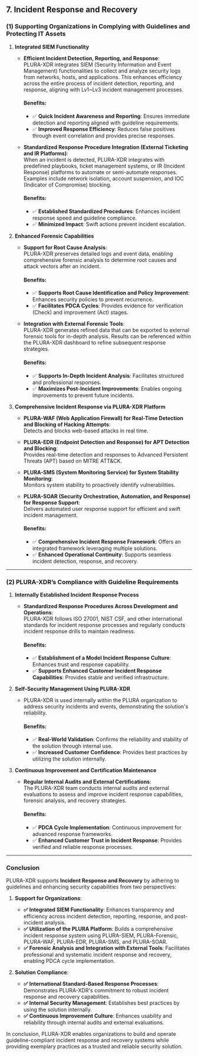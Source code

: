 ## **7. Incident Response and Recovery**

### (1) Supporting Organizations in Complying with Guidelines and Protecting IT Assets

1. **Integrated SIEM Functionality**  
   - **Efficient Incident Detection, Reporting, and Response**:  
     PLURA-XDR integrates SIEM (Security Information and Event Management) functionalities to collect and analyze security logs from networks, hosts, and applications. This enhances efficiency across the entire process of incident detection, reporting, and response, aligning with Lv1~Lv3 incident management processes.  
     
     #### Benefits:
     - ✅ **Quick Incident Awareness and Reporting**: Ensures immediate detection and reporting aligned with guideline requirements.  
     - ✅ **Improved Response Efficiency**: Reduces false positives through event correlation and provides precise responses.  

   - **Standardized Response Procedure Integration (External Ticketing and IR Platforms)**:  
     When an incident is detected, PLURA-XDR integrates with predefined playbooks, ticket management systems, or IR (Incident Response) platforms to automate or semi-automate responses. Examples include network isolation, account suspension, and IOC (Indicator of Compromise) blocking.  
     
     #### Benefits:
     - ✅ **Established Standardized Procedures**: Enhances incident response speed and guideline compliance.  
     - ✅ **Minimized Impact**: Swift actions prevent incident escalation.  

2. **Enhanced Forensic Capabilities**  
   - **Support for Root Cause Analysis**:  
     PLURA-XDR preserves detailed logs and event data, enabling comprehensive forensic analysis to determine root causes and attack vectors after an incident.  
     
     #### Benefits:
     - ✅ **Supports Root Cause Identification and Policy Improvement**: Enhances security policies to prevent recurrence.  
     - ✅ **Facilitates PDCA Cycles**: Provides evidence for verification (Check) and improvement (Act) stages.  

   - **Integration with External Forensic Tools**:  
     PLURA-XDR generates refined data that can be exported to external forensic tools for in-depth analysis. Results can be referenced within the PLURA-XDR dashboard to refine subsequent response strategies.  
     
     #### Benefits:
     - ✅ **Supports In-Depth Incident Analysis**: Facilitates structured and professional responses.  
     - ✅ **Maximizes Post-Incident Improvements**: Enables ongoing improvements to prevent future incidents.  

3. **Comprehensive Incident Response via PLURA-XDR Platform**  
   - **PLURA-WAF (Web Application Firewall) for Real-Time Detection and Blocking of Hacking Attempts**:  
     Detects and blocks web-based attacks in real time.  

   - **PLURA-EDR (Endpoint Detection and Response) for APT Detection and Blocking**:  
     Provides real-time detection and responses to Advanced Persistent Threats (APT) based on MITRE ATT&CK.  

   - **PLURA-SMS (System Monitoring Service) for System Stability Monitoring**:  
     Monitors system stability to proactively identify vulnerabilities.  

   - **PLURA-SOAR (Security Orchestration, Automation, and Response) for Response Support**:  
     Delivers automated user response support for efficient and swift incident management.  

     #### Benefits:
     - ✅ **Comprehensive Incident Response Framework**: Offers an integrated framework leveraging multiple solutions.  
     - ✅ **Enhanced Operational Continuity**: Supports seamless incident detection, response, and recovery.  

---

### (2) PLURA-XDR’s Compliance with Guideline Requirements

1. **Internally Established Incident Response Process**  
   - **Standardized Response Procedures Across Development and Operations**:  
     PLURA-XDR follows ISO 27001, NIST CSF, and other international standards for incident response processes and regularly conducts incident response drills to maintain readiness.  
     
     #### Benefits:
     - ✅ **Establishment of a Model Incident Response Culture**: Enhances trust and response capability.  
     - ✅ **Supports Enhanced Customer Incident Response Capabilities**: Provides stable and verified infrastructure.  

2. **Self-Security Management Using PLURA-XDR**  
   - PLURA-XDR is used internally within the PLURA organization to address security incidents and events, demonstrating the solution's reliability.  
     
     #### Benefits:
     - ✅ **Real-World Validation**: Confirms the reliability and stability of the solution through internal use.  
     - ✅ **Increased Customer Confidence**: Provides best practices by utilizing the solution internally.  

3. **Continuous Improvement and Certification Maintenance**  
   - **Regular Internal Audits and External Certifications**:  
     The PLURA-XDR team conducts internal audits and external evaluations to assess and improve incident response capabilities, forensic analysis, and recovery strategies.  
     
     #### Benefits:
     - ✅ **PDCA Cycle Implementation**: Continuous improvement for advanced response frameworks.  
     - ✅ **Enhanced Customer Trust in Incident Response**: Provides verified and reliable response processes.  

---

### Conclusion

PLURA-XDR supports **Incident Response and Recovery** by adhering to guidelines and enhancing security capabilities from two perspectives:

1. **Support for Organizations**:  
   - **✅ Integrated SIEM Functionality**: Enhances transparency and efficiency across incident detection, reporting, response, and post-incident analysis.  
   - **✅ Utilization of the PLURA Platform**: Builds a comprehensive incident response system using PLURA-SIEM, PLURA-Forensic, PLURA-WAF, PLURA-EDR, PLURA-SMS, and PLURA-SOAR.  
   - **✅ Forensic Analysis and Integration with External Tools**: Facilitates professional and systematic incident response and recovery, enabling PDCA cycle implementation.  

2. **Solution Compliance**:  
   - **✅ International Standard-Based Response Processes**: Demonstrates PLURA-XDR's commitment to robust incident response and recovery capabilities.  
   - **✅ Internal Security Management**: Establishes best practices by using the solution internally.  
   - **✅ Continuous Improvement Culture**: Enhances usability and reliability through internal audits and external evaluations.  

In conclusion, PLURA-XDR enables organizations to build and operate guideline-compliant incident response and recovery systems while providing exemplary practices as a trusted and reliable security solution.

